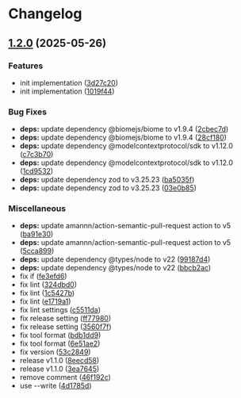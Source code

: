 # Changelog

## [1.2.0](https://github.com/bucketeer-io/bucketeer-docs-local-mcp-server/compare/v1.1.0...v1.2.0) (2025-05-26)


### Features

* init implementation ([3d27c20](https://github.com/bucketeer-io/bucketeer-docs-local-mcp-server/commit/3d27c204bb6e2d71053801a8e64470e329b4afc8))
* init implementation ([1019f44](https://github.com/bucketeer-io/bucketeer-docs-local-mcp-server/commit/1019f44480546f4436f59fd68e3559069bf22760))


### Bug Fixes

* **deps:** update dependency @biomejs/biome to v1.9.4 ([2cbec7d](https://github.com/bucketeer-io/bucketeer-docs-local-mcp-server/commit/2cbec7d3ab890af44e1b9271a024eef22487109d))
* **deps:** update dependency @biomejs/biome to v1.9.4 ([28cf180](https://github.com/bucketeer-io/bucketeer-docs-local-mcp-server/commit/28cf180b6210d50458011c693dc9a106fef40355))
* **deps:** update dependency @modelcontextprotocol/sdk to v1.12.0 ([c7c3b70](https://github.com/bucketeer-io/bucketeer-docs-local-mcp-server/commit/c7c3b70c226960e6ebf63c6e2182eff7c87e7f83))
* **deps:** update dependency @modelcontextprotocol/sdk to v1.12.0 ([1cd9532](https://github.com/bucketeer-io/bucketeer-docs-local-mcp-server/commit/1cd9532f4b7bec899802ca3841e7af755c3f36b5))
* **deps:** update dependency zod to v3.25.23 ([ba5035f](https://github.com/bucketeer-io/bucketeer-docs-local-mcp-server/commit/ba5035faabca25cdc7e76478fa5be3c80aa76c30))
* **deps:** update dependency zod to v3.25.23 ([03e0b85](https://github.com/bucketeer-io/bucketeer-docs-local-mcp-server/commit/03e0b853c8e11e8ad93ac96b00ab07324d969588))


### Miscellaneous

* **deps:** update amannn/action-semantic-pull-request action to v5 ([ba91e30](https://github.com/bucketeer-io/bucketeer-docs-local-mcp-server/commit/ba91e307175d4ae09eb99a76bfdb6d8cdf3a6cfe))
* **deps:** update amannn/action-semantic-pull-request action to v5 ([5cca899](https://github.com/bucketeer-io/bucketeer-docs-local-mcp-server/commit/5cca8995393de93c23928ef8f6fd4efa8048b588))
* **deps:** update dependency @types/node to v22 ([99187d4](https://github.com/bucketeer-io/bucketeer-docs-local-mcp-server/commit/99187d4892e3492b24946e00fdf1afdf08f6ad62))
* **deps:** update dependency @types/node to v22 ([bbcb2ac](https://github.com/bucketeer-io/bucketeer-docs-local-mcp-server/commit/bbcb2acd39c8ad63266c6e010b96afa0fcceb582))
* fix if ([fe3efd6](https://github.com/bucketeer-io/bucketeer-docs-local-mcp-server/commit/fe3efd673e0d9f9ee149a52c43c550e2292e2f0f))
* fix lint ([324dbd0](https://github.com/bucketeer-io/bucketeer-docs-local-mcp-server/commit/324dbd0a6fd43873130b11dfd2e1188fa0c9b5bb))
* fix lint ([1c5427b](https://github.com/bucketeer-io/bucketeer-docs-local-mcp-server/commit/1c5427b4e4779c8ccf153f95afabc74e7028ecb0))
* fix lint ([e1719a1](https://github.com/bucketeer-io/bucketeer-docs-local-mcp-server/commit/e1719a122a1e0b4c81f5fec55c42ac7e3f787cf3))
* fix lint settings ([c5511da](https://github.com/bucketeer-io/bucketeer-docs-local-mcp-server/commit/c5511da29ca322fd9c006a2982ea282c6a868d6f))
* fix release setting ([ff77980](https://github.com/bucketeer-io/bucketeer-docs-local-mcp-server/commit/ff779803f7879f6682080a01c2c4fb8697bdeaef))
* fix release setting ([3560f7f](https://github.com/bucketeer-io/bucketeer-docs-local-mcp-server/commit/3560f7fad893888c781f50f18fdd53518ae97a00))
* fix tool format ([bdb1dd9](https://github.com/bucketeer-io/bucketeer-docs-local-mcp-server/commit/bdb1dd9e5357866a5bdff5e69eb55432c0b3c6f7))
* fix tool format ([6e51ae2](https://github.com/bucketeer-io/bucketeer-docs-local-mcp-server/commit/6e51ae2dcc5b35392c96d9ce5c8de5c7a516019a))
* fix version ([53c2849](https://github.com/bucketeer-io/bucketeer-docs-local-mcp-server/commit/53c2849cfd6f6c79b4069ce24e46d42aadb8bf30))
* release v1.1.0 ([8eecd58](https://github.com/bucketeer-io/bucketeer-docs-local-mcp-server/commit/8eecd58021215dc02c6626cceee602cf8a197d5e))
* release v1.1.0 ([3ea7645](https://github.com/bucketeer-io/bucketeer-docs-local-mcp-server/commit/3ea7645e7a02c62c9522ec2a077bf7f0ecaf7250))
* remove comment ([46f192c](https://github.com/bucketeer-io/bucketeer-docs-local-mcp-server/commit/46f192cb82c53c931431c6a13c588c17f9af4550))
* use --write ([4d1785d](https://github.com/bucketeer-io/bucketeer-docs-local-mcp-server/commit/4d1785d6c098e6b26fdcf0bb30760b720277bdfb))
